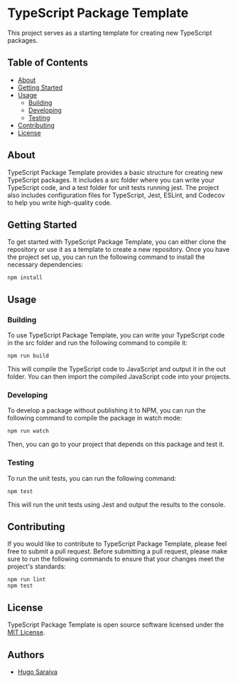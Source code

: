 # TypeScript Package Template

This project serves as a starting template for creating new TypeScript packages.

## Table of Contents

-   [About](#about)
-   [Getting Started](#getting_started)
-   [Usage](#usage)
    -   [Building](#building)
    -   [Developing](#developing)
    -   [Testing](#testing)
-   [Contributing](#contributing)
-   [License](#license)

## About

TypeScript Package Template provides a basic structure for creating new TypeScript packages. It includes a src folder where you can write your TypeScript code, and a test folder for unit tests running jest. The project also includes configuration files for TypeScript, Jest, ESLint, and Codecov to help you write high-quality code.

## Getting Started

To get started with TypeScript Package Template, you can either clone the repository or use it as a template to create a new repository. Once you have the project set up, you can run the following command to install the necessary dependencies:

    npm install

## Usage

### Building

To use TypeScript Package Template, you can write your TypeScript code in the src folder and run the following command to compile it:

    npm run build

This will compile the TypeScript code to JavaScript and output it in the out folder. You can then import the compiled JavaScript code into your projects.

### Developing

To develop a package without publishing it to NPM, you can run the following command to compile the package in watch mode:

    npm run watch

Then, you can go to your project that depends on this package and test it.

### Testing

To run the unit tests, you can run the following command:

    npm test

This will run the unit tests using Jest and output the results to the console.

## Contributing

If you would like to contribute to TypeScript Package Template, please feel free to submit a pull request. Before submitting a pull request, please make sure to run the following commands to ensure that your changes meet the project's standards:

    npm run lint
    npm test

## License

TypeScript Package Template is open source software licensed under the [MIT License](https://opensource.org/license/mit/).

## Authors

-   [Hugo Saraiva](https://www.linkedin.com/in/hugo-saraiva-nascimento)
